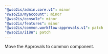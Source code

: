 ```yaml
---
"@wso2is/admin.core.v1": minor
"@wso2is/myaccount": minor
"@wso2is/console": minor
"@wso2is/features": minor
"@wso2is/common.workflow-approvals.v1": patch
"@wso2is/i18n": patch
---
```


Move the Approvals to common component.
